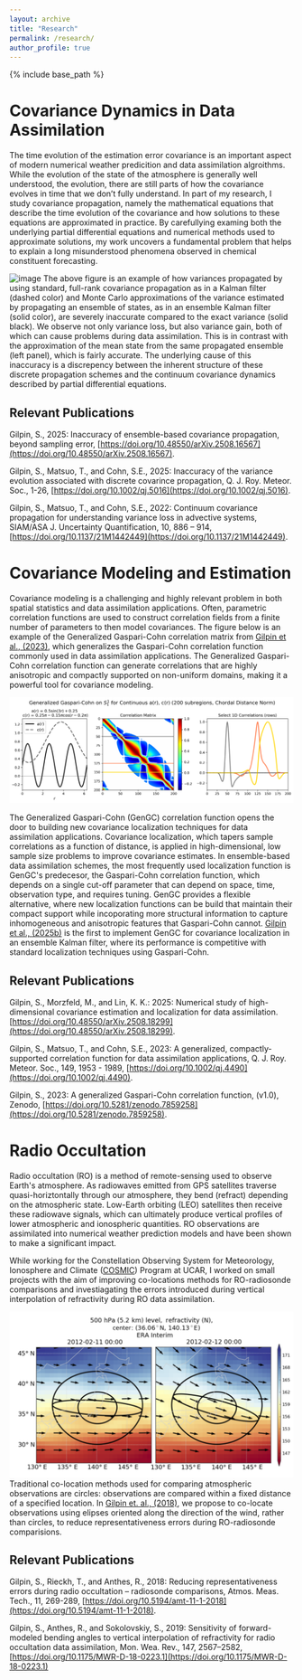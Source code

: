 ```yaml
---
layout: archive
title: "Research"
permalink: /research/
author_profile: true
---
```



{% include base_path %}

Covariance Dynamics in Data Assimilation 
======
The time evolution of the estimation error covariance is an important aspect of modern numerical weather predicition and data assimilation algroithms. While the evolution of the state of the atmosphere is generally well understood, the evolution, there are still parts of how the covariance evolves in time that we don’t fully understand. In part of my research, I study covariance propagation, namely the mathematical equations that describe the time evolution of the covariance and how solutions to these equations are approximated in practice. By carefullying examing both the underlying partial differential equations and numerical methods used to approximate solutions, my work uncovers a fundamental problem that helps to explain a long misunderstood phenomena observed in chemical constituent forecasting.

![image](/images/CN_mean_var_test_nt380.png")
The above figure is an example of how variances propagated by using standard, full-rank covariance propagation as in a Kalman filter (dashed color) and Monte Carlo approximations of the variance estimated by propagating an ensemble of states, as in an ensemble Kalman filter (solid color), are severely inaccurate compared to the exact variance (solid black). We observe not only variance loss, but also variance gain, both of which can cause problems during data assimilation. This is in contrast with the approximation of the mean state from the same propagated ensemble (left panel), which is fairly accurate. The underlying cause of this inaccuracy is a discrepency between the inherent structure of these discrete propagation schemes and the continuum covariance dynamics described by partial differential equations.

Relevant Publications
------
Gilpin, S., 2025: Inaccuracy of ensemble-based covariance propagation, beyond sampling error, [https://doi.org/10.48550/arXiv.2508.16567](https://doi.org/10.48550/arXiv.2508.16567).

Gilpin, S., Matsuo, T., and Cohn, S.E., 2025: Inaccuracy of the variance evolution associated with discrete covarince propagation, Q. J. Roy. Meteor. Soc., 1-26, [https://doi.org/10.1002/qj.5016](https://doi.org/10.1002/qj.5016).

Gilpin, S., Matsuo, T., and Cohn, S.E., 2022: Continuum covariance propagation for understanding variance loss in advective systems, SIAM/ASA J. Uncertainty Quantification, 10, 886 – 914, [https://doi.org/10.1137/21M1442449](https://doi.org/10.1137/21M1442449).

Covariance Modeling and Estimation
======
Covariance modeling is a challenging and highly relevant problem in both spatial statistics and data assimilation applications. Often, parametric correlation functions are used to construct correlation fields from a finite number of parameters to then model covariances. The figure below is an example of the Generalized Gaspari-Cohn correlation matrix from [Gilpin et al., (2023)](https://doi.org/10.1002/qj.4490), which generalizes the Gaspari-Cohn correlation function commonly used in data assimilation applications. The Generalized Gaspari-Cohn correlation function can generate correlations that are highly anisotropic and compactly supported on non-uniform domains, making it a powerful tool for covariance modeling.

![image](/images/Gilpin_fig5.png "Example of Generalized Gaspari-Cohn on the Unit Circle")

The Generalized Gaspari-Cohn (GenGC) correlation function opens the door to building new covariance localization techniques for data assimilation applications. Covariance localization, which tapers sample correlations as a function of distance, is applied in high-dimensional, low sample size problems to improve covariance estimates. In ensemble-based data assimilation schemes, the most frequently used localization function is GenGC's predecesor, the Gaspari-Cohn correlation function, which depends on a single cut-off parameter that can depend on space, time, observation type, and requires tuning. GenGC provides a flexible alternative, where new localization functions can be build that maintain their compact support while incoporating more structural information to capture inhomogeneous and anisotropic features that Gaspari-Cohn cannot. [Gilpin et al., (2025b)](https://doi.org/10.48550/arXiv.2508.18299) is the first to implement GenGC for covariance localization in an ensemble Kalman filter, where its performance is competitive with standard localization techniques using Gaspari-Cohn. 

Relevant Publications
------
Gilpin, S., Morzfeld, M., and Lin, K. K.: 2025: Numerical study of high-dimensional covariance estimation and localization for data assimilation. [https://doi.org/10.48550/arXiv.2508.18299](https://doi.org/10.48550/arXiv.2508.18299).

Gilpin, S., Matsuo, T., and Cohn, S.E., 2023: A generalized, compactly-supported correlation function for data assimilation applications, Q. J. Roy. Meteor. Soc., 149, 1953 - 1989, [https://doi.org/10.1002/qj.4490](https://doi.org/10.1002/qj.4490).

Gilpin, S., 2023: A generalized Gaspari-Cohn correlation function, (v1.0), Zenodo, [https://doi.org/10.5281/zenodo.7859258](https://doi.org/10.5281/zenodo.7859258).


Radio Occultation
======
Radio occultation (RO) is a method of remote-sensing used to observe Earth's atmosphere. As radiowaves emitted from GPS satellites traverse quasi-horiztontally through our atmosphere, they bend (refract) depending on the atmospheric state. Low-Earth orbiting (LEO) satellites then receive these radiowave signals, which can ultimately produce vertical profiles of lower atmospheric and ionospheric quantities. RO observations are assimilated into numerical weather prediction models and have been shown to make a significant impact.

While working for the Constellation Observing System for Meteorology, Ionosphere and Climate ([COSMIC](https://www.cosmic.ucar.edu)) Program at UCAR, I worked on small projects with the aim of improving co-locations methods for RO-radiosonde comparisons and investiagating the errors introduced during vertical interpolation of refractivity during RO data assimilation.

![image](/images/rors_elipse_example.png)
Traditional co-location methods used for comparing atmospheric observations are circles: observations are compared within a fixed distance of a specified location. In [Gilpin et. al., (2018)](https://doi.org/10.5194/amt-11-1-2018), we propose to co-locate observations using elipses oriented along the direction of the wind, rather than circles, to reduce representativeness errors during RO-radiosonde comparisions. 

Relevant Publications
------
Gilpin, S., Rieckh, T., and Anthes, R., 2018: Reducing representativeness errors during radio occultation – radiosonde comparisons, Atmos. Meas. Tech., 11, 269-289, [https://doi.org/10.5194/amt-11-1-2018](https://doi.org/10.5194/amt-11-1-2018).


Gilpin, S., Anthes, R., and Sokolovskiy, S., 2019: Sensitivity of forward-modeled bending angles to vertical interpolation of refractivity for radio occultation data assimilation, Mon. Wea. Rev., 147, 2567–2582, [https://doi.org/10.1175/MWR-D-18-0223.1](https://doi.org/10.1175/MWR-D-18-0223.1)
